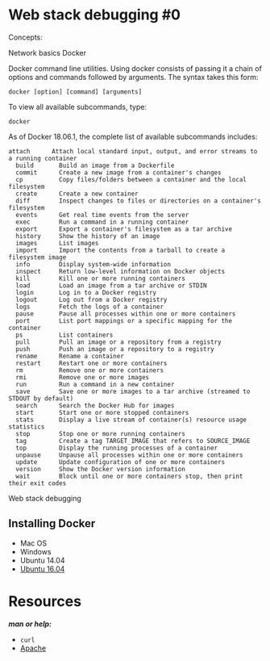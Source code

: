 Web stack debugging #0
===

Concepts:

Network basics
Docker

<p>
Docker command line utilities.
Using docker consists of passing it a chain of
options and commands followed by arguments.
The syntax takes this form:

```
docker [option] [command] [arguments]
```

To view all available subcommands, type:

```
docker
```

As of Docker 18.06.1, the complete list of available subcommands includes:

```
attach      Attach local standard input, output, and error streams to a running container
  build       Build an image from a Dockerfile
  commit      Create a new image from a container's changes
  cp          Copy files/folders between a container and the local filesystem
  create      Create a new container
  diff        Inspect changes to files or directories on a container's filesystem
  events      Get real time events from the server
  exec        Run a command in a running container
  export      Export a container's filesystem as a tar archive
  history     Show the history of an image
  images      List images
  import      Import the contents from a tarball to create a filesystem image
  info        Display system-wide information
  inspect     Return low-level information on Docker objects
  kill        Kill one or more running containers
  load        Load an image from a tar archive or STDIN
  login       Log in to a Docker registry
  logout      Log out from a Docker registry
  logs        Fetch the logs of a container
  pause       Pause all processes within one or more containers
  port        List port mappings or a specific mapping for the container
  ps          List containers
  pull        Pull an image or a repository from a registry
  push        Push an image or a repository to a registry
  rename      Rename a container
  restart     Restart one or more containers
  rm          Remove one or more containers
  rmi         Remove one or more images
  run         Run a command in a new container
  save        Save one or more images to a tar archive (streamed to STDOUT by default)
  search      Search the Docker Hub for images
  start       Start one or more stopped containers
  stats       Display a live stream of container(s) resource usage statistics
  stop        Stop one or more running containers
  tag         Create a tag TARGET_IMAGE that refers to SOURCE_IMAGE
  top         Display the running processes of a container
  unpause     Unpause all processes within one or more containers
  update      Update configuration of one or more containers
  version     Show the Docker version information
  wait        Block until one or more containers stop, then print their exit codes
```

</p>

Web stack debugging


Installing Docker
---

* Mac OS
* Windows
* Ubuntu 14.04
* [Ubuntu 16.04](https://www.digitalocean.com/community/tutorials/how-to-install-and-use-docker-on-ubuntu-16-04)

Resources
===
***man or help:***

* `curl`
* [Apache](https://en.wikipedia.org/wiki/Apache_HTTP_Server)
